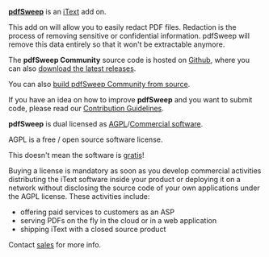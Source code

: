 **[pdfSweep][pdfSweep]** is an [iText][itext] add on.

This add on will allow you to easily redact PDF files. Redaction is the process of removing sensitive or confidential information. pdfSweep will remove this data entirely so that it won't be extractable anymore.

The **pdfSweep Community** source code is hosted on [Github][github], where you can also [download the latest releases][latest].

You can also [build pdfSweep Community from source][building].


If you have an idea on how to improve **pdfSweep** and you want to submit code,
please read our [Contribution Guidelines][contributing].

**pdfSweep** is dual licensed as [AGPL][agpl]/[Commercial software][sales].

AGPL is a free / open source software license.

This doesn't mean the software is [gratis][gratis]!

Buying a license is mandatory as soon as you develop commercial activities
distributing the iText software inside your product or deploying it on a network
without disclosing the source code of your own applications under the AGPL license.
These activities include:

- offering paid services to customers as an ASP
- serving PDFs on the fly in the cloud or in a web application
- shipping iText with a closed source product

Contact [sales] for more info.

[agpl]: LICENSE.md
[building]: BUILDING.md
[contributing]: https://github.com/itext/i7n-pdfsweep/blob/develop/CONTRIBUTING.md
[itext]: http://itextpdf.com/
[github]: https://github.com/itext/i7n-pdfsweep
[latest]: https://github.com/itext/i7n-pdfsweep/releases/latest
[sales]: http://itextpdf.com/sales
[gratis]: https://en.wikipedia.org/wiki/Gratis_versus_libre
[pdfSweep]: http://itextpdf.com/itext7/pdfSweep